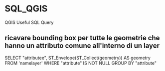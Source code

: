# SQL_QGIS
QGIS Useful SQL Query  


## ricavare bounding box per tutte le geometrie che hanno un attributo comune all'interno di un layer
SELECT 
    "attributee",
    ST_Envelope(ST_Collect(geometry)) AS geometry
FROM 
    'namelayer'
WHERE 
    "attribute" IS NOT NULL
GROUP BY 
    "attribute"

    

